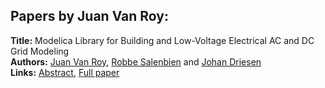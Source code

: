 <h2>Papers by Juan Van Roy:</h2>
<p>
<b>Title:</b> Modelica Library for Building and Low-Voltage Electrical AC and DC Grid Modeling<br />
<b>Authors:</b> <a href="../authors/author_320.html">Juan Van Roy</a>, <a href="../authors/author_266.html">Robbe Salenbien</a> and <a href="../authors/author_74.html">Johan Driesen</a><br />
<b>Links:</b> <a href="../abstracts/abstract_32.pdf">Abstract</a>, <a href="../submissions/ECP14096301_VanroySalenbienDriesen.pdf">Full paper</a>
</p>